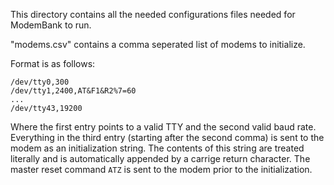 This directory contains all the needed configurations files needed for ModemBank to run.

"modems.csv" contains a comma seperated list of modems to initialize.

Format is as follows:
```
/dev/tty0,300
/dev/tty1,2400,AT&F1&R2%7=60
...
/dev/tty43,19200
```
Where the first entry points to a valid TTY and the second valid baud rate.
Everything in the third entry (starting after the second comma) is sent to the modem as an initialization string.
The contents of this string are treated literally and is automatically appended by a carrige return character.
The master reset command `ATZ` is sent to the modem prior to the initialization.
